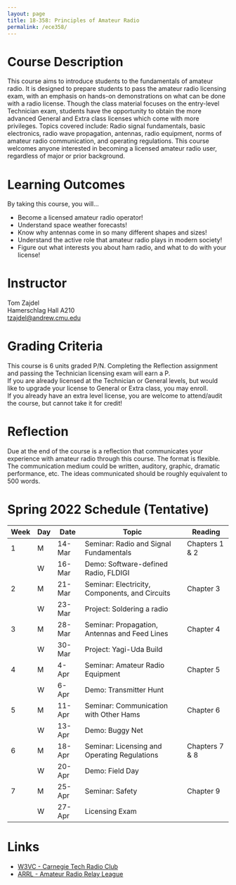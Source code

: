 ```yaml
---
layout: page
title: 18-358: Principles of Amateur Radio
permalink: /ece358/
---
```


# Course Description
This course aims to introduce students to the fundamentals of amateur radio. It is designed to prepare students to pass the amateur radio licensing exam, with an emphasis on hands-on demonstrations on what can be done with a radio license.
Though the class material focuses on the entry-level Technician exam, students have the opportunity to obtain the more advanced General and Extra class licenses which come with more privileges.
Topics covered include: Radio signal fundamentals, basic electronics, radio wave propagation, antennas, radio equipment, norms of amateur radio communication, and operating regulations.
This course welcomes anyone interested in becoming a licensed amateur radio user, regardless of major or prior background.

# Learning Outcomes
By taking this course, you will...
- Become a licensed amateur radio operator!
- Understand space weather forecasts!
- Know why antennas come in so many different shapes and sizes!
- Understand the active role that amateur radio plays in modern society!
- Figure out what interests you about ham radio, and what to do with your license!

# Instructor
Tom Zajdel<br/>
Hamerschlag Hall A210<br/>
tzajdel@andrew.cmu.edu

# Grading Criteria
This course is 6 units graded P/N. Completing the Reflection assignment and passing the Technician licensing exam will earn a P.<br/>
If you are already licensed at the Technician or General levels, but would like to upgrade your license to General or Extra class, you may enroll.<br/>
If you already have an extra level license, you are welcome to attend/audit the course, but cannot take it for credit!

# Reflection
Due at the end of the course is a reflection that communicates your experience with amateur radio through this course.
The format is flexible. The communication medium could be written, auditory, graphic, dramatic performance, etc.
The ideas communicated should be roughly equivalent to 500 words.

# Spring 2022 Schedule (Tentative)

| Week | Day | Date | Topic | Reading |
| --- | --- | --- | --- | --- |
| 1 | M | 14-Mar | Seminar: Radio and Signal Fundamentals | Chapters 1 & 2 |
|   | W | 16-Mar | Demo: Software-defined Radio, FLDIGI |  |
| 2 | M | 21-Mar | Seminar: Electricity, Components, and Circuits | Chapter 3 |
|   | W | 23-Mar | Project: Soldering a radio |  |
| 3 | M | 28-Mar | Seminar: Propagation, Antennas and Feed Lines | Chapter 4 |
|   | W | 30-Mar | Project: Yagi-Uda Build |  |
| 4 | M |  4-Apr | Seminar: Amateur Radio Equipment | Chapter 5 |
|   | W |  6-Apr | Demo: Transmitter Hunt |  |
| 5 | M | 11-Apr | Seminar: Communication with Other Hams | Chapter 6 |
|   | W | 13-Apr | Demo: Buggy Net |  |
| 6 | M | 18-Apr | Seminar: Licensing and Operating Regulations | Chapters 7 & 8 |
|   | W | 20-Apr | Demo: Field Day | |
| 7 | M | 25-Apr | Seminar: Safety | Chapter 9 | |
|   | W | 27-Apr | Licensing Exam | |

# Links
- [W3VC - Carnegie Tech Radio Club](http://www.w3vc.org/)
- [ARRL - Amateur Radio Relay League](http://www.arrl.org/what-is-ham-radio)